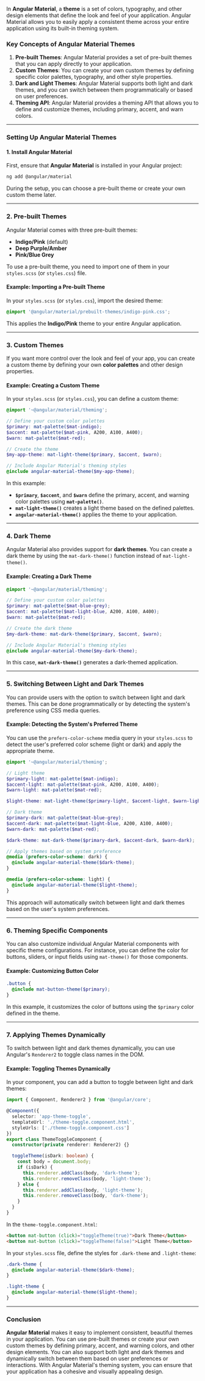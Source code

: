 In **Angular Material**, a **theme** is a set of colors, typography, and other design elements that define the look and feel of your application. Angular Material allows you to easily apply a consistent theme across your entire application using its built-in theming system.

### Key Concepts of Angular Material Themes

1. **Pre-built Themes**: Angular Material provides a set of pre-built themes that you can apply directly to your application.
2. **Custom Themes**: You can create your own custom themes by defining specific color palettes, typography, and other style properties.
3. **Dark and Light Themes**: Angular Material supports both light and dark themes, and you can switch between them programmatically or based on user preferences.
4. **Theming API**: Angular Material provides a theming API that allows you to define and customize themes, including primary, accent, and warn colors.

---

### Setting Up Angular Material Themes

#### 1. **Install Angular Material**
First, ensure that **Angular Material** is installed in your Angular project:

```bash
ng add @angular/material
```

During the setup, you can choose a pre-built theme or create your own custom theme later.

---

### 2. **Pre-built Themes**

Angular Material comes with three pre-built themes:

- **Indigo/Pink** (default)
- **Deep Purple/Amber**
- **Pink/Blue Grey**

To use a pre-built theme, you need to import one of them in your `styles.scss` (or `styles.css`) file.

#### Example: Importing a Pre-built Theme

In your `styles.scss` (or `styles.css`), import the desired theme:

```scss
@import '@angular/material/prebuilt-themes/indigo-pink.css';
```

This applies the **Indigo/Pink** theme to your entire Angular application.

---

### 3. **Custom Themes**

If you want more control over the look and feel of your app, you can create a custom theme by defining your own **color palettes** and other design properties.

#### Example: Creating a Custom Theme

In your `styles.scss` (or `styles.css`), you can define a custom theme:

```scss
@import '~@angular/material/theming';

// Define your custom color palettes
$primary: mat-palette($mat-indigo);
$accent: mat-palette($mat-pink, A200, A100, A400);
$warn: mat-palette($mat-red);

// Create the theme
$my-app-theme: mat-light-theme($primary, $accent, $warn);

// Include Angular Material's theming styles
@include angular-material-theme($my-app-theme);
```

In this example:
- **`$primary`**, **`$accent`**, and **`$warn`** define the primary, accent, and warning color palettes using **`mat-palette()`**.
- **`mat-light-theme()`** creates a light theme based on the defined palettes.
- **`angular-material-theme()`** applies the theme to your application.

---

### 4. **Dark Theme**

Angular Material also provides support for **dark themes**. You can create a dark theme by using the `mat-dark-theme()` function instead of `mat-light-theme()`.

#### Example: Creating a Dark Theme

```scss
@import '~@angular/material/theming';

// Define your custom color palettes
$primary: mat-palette($mat-blue-grey);
$accent: mat-palette($mat-light-blue, A200, A100, A400);
$warn: mat-palette($mat-red);

// Create the dark theme
$my-dark-theme: mat-dark-theme($primary, $accent, $warn);

// Include Angular Material's theming styles
@include angular-material-theme($my-dark-theme);
```

In this case, **`mat-dark-theme()`** generates a dark-themed application.

---

### 5. **Switching Between Light and Dark Themes**

You can provide users with the option to switch between light and dark themes. This can be done programmatically or by detecting the system's preference using CSS media queries.

#### Example: Detecting the System's Preferred Theme

You can use the `prefers-color-scheme` media query in your `styles.scss` to detect the user's preferred color scheme (light or dark) and apply the appropriate theme.

```scss
@import '~@angular/material/theming';

// Light theme
$primary-light: mat-palette($mat-indigo);
$accent-light: mat-palette($mat-pink, A200, A100, A400);
$warn-light: mat-palette($mat-red);

$light-theme: mat-light-theme($primary-light, $accent-light, $warn-light);

// Dark theme
$primary-dark: mat-palette($mat-blue-grey);
$accent-dark: mat-palette($mat-light-blue, A200, A100, A400);
$warn-dark: mat-palette($mat-red);

$dark-theme: mat-dark-theme($primary-dark, $accent-dark, $warn-dark);

// Apply themes based on system preference
@media (prefers-color-scheme: dark) {
  @include angular-material-theme($dark-theme);
}

@media (prefers-color-scheme: light) {
  @include angular-material-theme($light-theme);
}
```

This approach will automatically switch between light and dark themes based on the user's system preferences.

---

### 6. **Theming Specific Components**

You can also customize individual Angular Material components with specific theme configurations. For instance, you can define the color for buttons, sliders, or input fields using `mat-theme()` for those components.

#### Example: Customizing Button Color

```scss
.button {
  @include mat-button-theme($primary);
}
```

In this example, it customizes the color of buttons using the `$primary` color defined in the theme.

---

### 7. **Applying Themes Dynamically**

To switch between light and dark themes dynamically, you can use Angular's `Renderer2` to toggle class names in the DOM.

#### Example: Toggling Themes Dynamically

In your component, you can add a button to toggle between light and dark themes:

```typescript
import { Component, Renderer2 } from '@angular/core';

@Component({
  selector: 'app-theme-toggle',
  templateUrl: './theme-toggle.component.html',
  styleUrls: ['./theme-toggle.component.css']
})
export class ThemeToggleComponent {
  constructor(private renderer: Renderer2) {}

  toggleTheme(isDark: boolean) {
    const body = document.body;
    if (isDark) {
      this.renderer.addClass(body, 'dark-theme');
      this.renderer.removeClass(body, 'light-theme');
    } else {
      this.renderer.addClass(body, 'light-theme');
      this.renderer.removeClass(body, 'dark-theme');
    }
  }
}
```

In the `theme-toggle.component.html`:

```html
<button mat-button (click)="toggleTheme(true)">Dark Theme</button>
<button mat-button (click)="toggleTheme(false)">Light Theme</button>
```

In your `styles.scss` file, define the styles for `.dark-theme` and `.light-theme`:

```scss
.dark-theme {
  @include angular-material-theme($dark-theme);
}

.light-theme {
  @include angular-material-theme($light-theme);
}
```

---

### Conclusion

**Angular Material** makes it easy to implement consistent, beautiful themes in your application. You can use pre-built themes or create your own custom themes by defining primary, accent, and warning colors, and other design elements. You can also support both light and dark themes and dynamically switch between them based on user preferences or interactions. With Angular Material's theming system, you can ensure that your application has a cohesive and visually appealing design.
